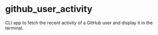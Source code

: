 # github_user_activity

CLI app to fetch the recent activity of a GitHub user and display it in the terminal.
